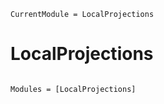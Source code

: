 ```@meta
CurrentModule = LocalProjections
```

# LocalProjections

```@index
```

```@autodocs
Modules = [LocalProjections]
```
